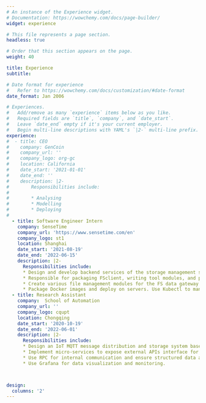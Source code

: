 ```yaml
---
# An instance of the Experience widget.
# Documentation: https://wowchemy.com/docs/page-builder/
widget: experience

# This file represents a page section.
headless: true

# Order that this section appears on the page.
weight: 40

title: Experience
subtitle:

# Date format for experience
#   Refer to https://wowchemy.com/docs/customization/#date-format
date_format: Jan 2006

# Experiences.
#   Add/remove as many `experience` items below as you like.
#   Required fields are `title`, `company`, and `date_start`.
#   Leave `date_end` empty if it's your current employer.
#   Begin multi-line descriptions with YAML's `|2-` multi-line prefix.
experience:
#  - title: CEO
#    company: GenCoin
#    company_url: ''
#    company_logo: org-gc
#    location: California
#    date_start: '2021-01-01'
#    date_end: ''
#    description: |2-
#        Responsibilities include:
#        
#        * Analysing
#        * Modelling
#        * Deploying
#
  - title: Software Engineer Intern
    company: SenseTime
    company_url: 'https://www.sensetime.com/en'
    company_logo: st1
    location: Shanghai
    date_start: '2021-08-19'
    date_end: '2022-06-15'
    description: |2-
      Responsibilities include:
      * Design and develop backend services of the storage management system for the internal datasets using Golang, Gin, and Gorm. 
      * Responsible for packaging FSclient, writing tool modules, and processing data gateways.Configure Ceph OSS lifecycle permissions. 
      * Create various file management modules for the FS data gateway to ensure the stability and reliability of file operations. 
      * Package Docker images and deploy on servers. Use Kubectl to manage containers. Write unit test and regression tests. Design microservices that are scalable and secure.
  - title: Research Assistant
    company:  School of Automation
    company_url: ''
    company_logo: cqupt
    location: Chongqing
    date_start: '2020-10-19'
    date_end: '2022-06-01'
    description: |2-
      Responsibilities include:
      * Design an IoT MQTT message distribution and storage system based on micro-services for school research project. Used emqx rules engine for processing data into the Kafka message queue through kong gateway reverse proxy.
      * Implement micro-services to expose external APIs interface for different storage engines. 
      * Use RPC for internal communication and ensure structured data and unstructured data persistence.
      * Use Grafana for data visualization and monitoring.



design:
  columns: '2'
---
```

